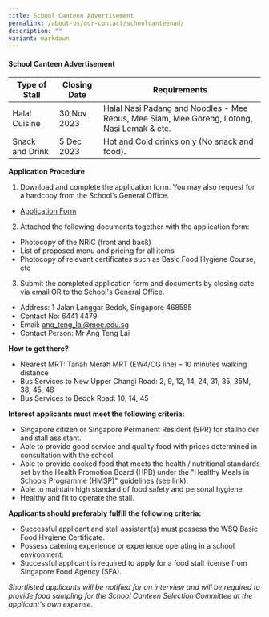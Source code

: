 ```yaml
---
title: School Canteen Advertisement
permalink: /about-us/our-contact/schoolcanteenad/
description: ""
variant: markdown
---
```

#### School Canteen Advertisement

| Type of Stall | Closing Date | Requirements |
| -------- | -------- | -------- |
| Halal Cuisine | 30 Nov 2023     | Halal Nasi Padang and Noodles - Mee Rebus, Mee Siam, Mee Goreng, Lotong, Nasi Lemak & etc.    |
| Snack and Drink | 5 Dec 2023     | Hot and Cold drinks only (No snack and food).    |

**Application Procedure**

1. Download and complete the application form. You may also request for a hardcopy from the School’s General Office.
* [Application Form](/files/About%20Us/School%20Canteen/school_canteen_application_form.pdf)

2. Attached the following documents together with the application form:
* Photocopy of the NRIC (front and back)
* List of proposed menu and pricing for all items
* Photocopy of relevant certificates such as Basic Food Hygiene Course, etc

3. Submit the completed application form and documents by closing date via email OR to the School's General Office.

* Address: 1 Jalan Langgar Bedok, Singapore 468585
* Contact No: 6441 4479
* Email: ang_teng_lai@moe.edu.sg
* Contact Person: Mr Ang Teng Lai

**How to get there?**
* Nearest MRT: Tanah Merah MRT (EW4/CG line) – 10 minutes walking distance
* Bus Services to New Upper Changi Road: 2, 9, 12, 14, 24, 31, 35, 35M, 38, 45, 48
* Bus Services to Bedok Road: 10, 14, 45

**Interest applicants must meet the following criteria:**
* Singapore citizen or Singapore Permanent Resident (SPR) for stallholder and stall assistant.
* Able to provide good service and quality food with prices determined in consultation with the school.
* Able to provide cooked food that meets the health / nutritional standards set by the Health Promotion Board (HPB) under the "Healthy Meals in Schools Programme (HMSP)" guidelines (see [link](https://www.hpb.gov.sg/schools/school-programmes/healthy-meals-in-schools-programme)).
* Able to maintain high standard of food safety and personal hygiene.
* Healthy and fit to operate the stall.


**Applicants should preferably fulfill the following criteria:**
* Successful applicant and stall assistant(s) must possess the WSQ Basic Food Hygiene Certificate.
* Possess catering experience or experience operating in a school environment.
* Successful applicant is required to apply for a food stall license from Singapore Food Agency (SFA). 


*Shortlisted applicants will be notified for an interview and will be required to provide food sampling for the School Canteen Selection Committee at the applicant's own expense.*